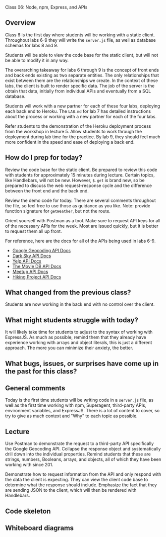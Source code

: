 Class 06: Node, npm, Express, and APIs

## Overview

Class 6 is the first day where students will be working with a static client. Throughout labs 6-9 they will write the `server.js` file, as well as database schemas for labs 8 and 9. 

Students will be able to view the code base for the static client, but will not be able to modify it in any way.

The overarching takeaway for labs 6 through 9 is the concept of front ends and back ends existing as two separate entities. The only relationships that exist between them are the relationships we create. In the context of these labs, the client is built to render specific data. The job of the server is the obtain that data, initially from individual APIs and eventually from a SQL database.

Students will work with a new partner for each of these four labs, deploying each back end to Heroku. The `LAB.md` for lab 7 has detailed instructions about the process or working with a new partner for each of the four labs.

Refer students to the demonstration of the Heroku deployment process from the workshop in lecture 5. Allow students to work through the deployment during lab time for the practice. By lab 9, they should feel much more confident in the speed and ease of deploying a back end. 

## How do I prep for today?

Review the code base for the static client. Be prepared to review this code with students for approximately 15 minutes during lecture. Certain topics, like Handlebars, will not be new. However, `$.get` is brand new, so be prepared to discuss the web request-response cycle and the difference between the front end and the back end.

Review the demo code for today. There are several comments throughout the file, so feel free to use those as guidance as you like. Note: provide function signature for `getWeather`, but not the route.

Orient yourself with Postman as a tool. Make sure to request API keys for all of the necessary APIs for the week. Most are issued quickly, but it is better to request them all up front.

For reference, here are the docs for all of the APIs being used in labs 6-9.

- [Google Geocoding API Docs](https://developers.google.com/maps/documentation/geocoding/start)
- [Dark Sky API Docs](https://darksky.net/dev/docs)
- [Yelp API Docs](https://www.yelp.com/developers/documentation/v3/business_search)
- [The Movie DB API Docs](https://developers.themoviedb.org/3/getting-started/introduction)
- [Meetup API Docs](https://www.meetup.com/meetup_api/)
- [Hiking Project API Docs](https://www.hikingproject.com/data)

## What changed from the previous class?

Students are now working in the back end with no control over the client. 

## What might students struggle with today?

It will likely take time for students to adjust to the syntax of working with ExpressJS. As much as possible, remind them that they already have experience working with arrays and object literals, this is just a different approach. The more you can minimize their anxiety, the better. 

## What bugs, issues, or surprises have come up in the past for this class?

## General comments

Today is the first time students will be writing code in a `server.js` file, as well as the first time working with npm, Superagent, third-party APIs, environment variables, and ExpressJS. There is a lot of content to cover, so try to give as much context and "Why" to each topic as possible. 

## Lecture

Use Postman to demonstrate the request to a third-party API specifically the Google Geocoding API. Collapse the response object and systematically drill down into the individual properties. Remind students that these are strings, numbers, Booleans, arrays, and objects, all of which they have been working with since 201.

Demonstrate how to request information from the API and only respond with the data the client is expecting. They can view the client code base to determine what the response should include. Emphasize the fact that they are sending JSON to the client, which will then be rendered with Handlebars.

## Code skeleton

## Whiteboard diagrams
